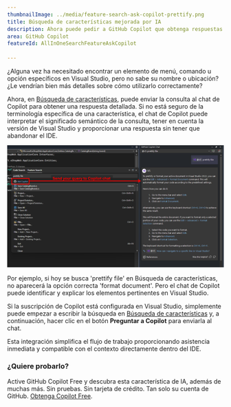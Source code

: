 ```yaml
---
thumbnailImage: ../media/feature-search-ask-copilot-prettify.png
title: Búsqueda de características mejorada por IA
description: Ahora puede pedir a GitHub Copilot que obtenga respuestas detalladas para las consultas.
area: GitHub Copilot
featureId: AllInOneSearchFeatureAskCopilot

---
```



¿Alguna vez ha necesitado encontrar un elemento de menú, comando u opción específicos en Visual Studio, pero no sabe su nombre o ubicación? ¿Le vendrían bien más detalles sobre cómo utilizarlo correctamente?

Ahora, en [Búsqueda de características](vscmd://Window.QuickLaunch), puede enviar la consulta al chat de Copilot para obtener una respuesta detallada. Si no está seguro de la terminología específica de una característica, el chat de Copilot puede interpretar el significado semántico de la consulta, tener en cuenta la versión de Visual Studio y proporcionar una respuesta sin tener que abandonar el IDE.

![Botón Preguntar a Copilot en Búsqueda de características en la barra de búsqueda](../media/feature-search-ask-copilot-prettify-highlighted.png)

Por ejemplo, si hoy se busca 'prettify file' en Búsqueda de características, no aparecerá la opción correcta 'format document'. Pero el chat de Copilot puede identificar y explicar los elementos pertinentes en Visual Studio.

Si la suscripción de Copilot está configurada en Visual Studio, simplemente puede empezar a escribir la búsqueda en [Búsqueda de características](vscmd://Window.QuickLaunch) y, a continuación, hacer clic en el botón **Preguntar a Copilot** para enviarla al chat. 

Esta integración simplifica el flujo de trabajo proporcionando asistencia inmediata y compatible con el contexto directamente dentro del IDE.

### ¿Quiere probarlo?
Active GitHub Copilot Free y descubra esta característica de IA, además de muchas más.
 Sin pruebas. Sin tarjeta de crédito. Tan solo su cuenta de GitHub. [Obtenga Copilot Free](vscmd://View.GitHub.Copilot.Chat).
